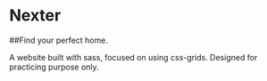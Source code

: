 # Nexter

##Find your perfect home.

A website built with sass, focused on using css-grids. Designed for practicing purpose only.
